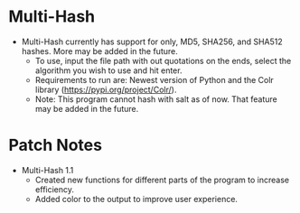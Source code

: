 # Multi-Hash
- Multi-Hash currently has support for only, MD5, SHA256, and SHA512 hashes. More may be added in the future.
  - To use, input the file path with out quotations on the ends, select the algorithm you wish to use and hit enter.
  - Requirements to run are: Newest version of Python and the Colr library (https://pypi.org/project/Colr/).
  - Note: This program cannot hash with salt as of now. That feature may be added in the future.

# Patch Notes
- Multi-Hash 1.1
  - Created new functions for different parts of the program to increase efficiency.
  - Added color to the output to improve user experience.
